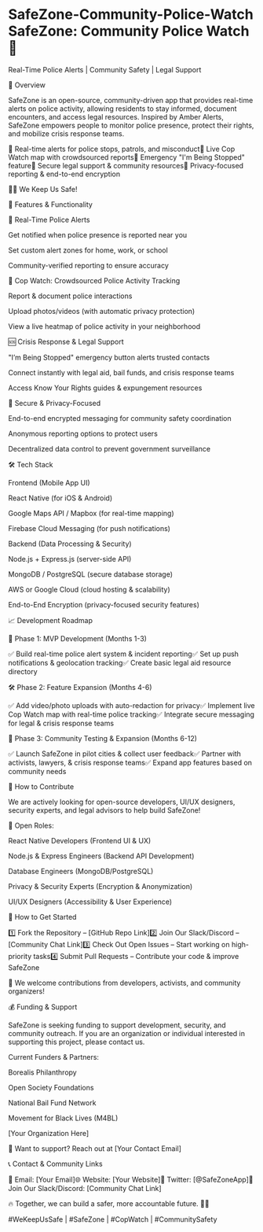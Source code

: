 # SafeZone-Community-Police-Watch  SafeZone: Community Police Watch 🚨

Real-Time Police Alerts | Community Safety | Legal Support



📌 Overview

SafeZone is an open-source, community-driven app that provides real-time alerts on police activity, allowing residents to stay informed, document encounters, and access legal resources. Inspired by Amber Alerts, SafeZone empowers people to monitor police presence, protect their rights, and mobilize crisis response teams.

🔹 Real-time alerts for police stops, patrols, and misconduct🔹 Live Cop Watch map with crowdsourced reports🔹 Emergency "I'm Being Stopped" feature🔹 Secure legal support & community resources🔹 Privacy-focused reporting & end-to-end encryption

✊🏾 We Keep Us Safe!

📲 Features & Functionality

🚨 Real-Time Police Alerts

Get notified when police presence is reported near you

Set custom alert zones for home, work, or school

Community-verified reporting to ensure accuracy

👀 Cop Watch: Crowdsourced Police Activity Tracking

Report & document police interactions

Upload photos/videos (with automatic privacy protection)

View a live heatmap of police activity in your neighborhood

🆘 Crisis Response & Legal Support

"I’m Being Stopped" emergency button alerts trusted contacts

Connect instantly with legal aid, bail funds, and crisis response teams

Access Know Your Rights guides & expungement resources

🔐 Secure & Privacy-Focused

End-to-end encrypted messaging for community safety coordination

Anonymous reporting options to protect users

Decentralized data control to prevent government surveillance

🛠️ Tech Stack

Frontend (Mobile App UI)

React Native (for iOS & Android)

Google Maps API / Mapbox (for real-time mapping)

Firebase Cloud Messaging (for push notifications)

Backend (Data Processing & Security)

Node.js + Express.js (server-side API)

MongoDB / PostgreSQL (secure database storage)

AWS or Google Cloud (cloud hosting & scalability)

End-to-End Encryption (privacy-focused security features)

📈 Development Roadmap

🚀 Phase 1: MVP Development (Months 1-3)

✅ Build real-time police alert system & incident reporting✅ Set up push notifications & geolocation tracking✅ Create basic legal aid resource directory

🛠️ Phase 2: Feature Expansion (Months 4-6)

✅ Add video/photo uploads with auto-redaction for privacy✅ Implement live Cop Watch map with real-time police tracking✅ Integrate secure messaging for legal & crisis response teams

📢 Phase 3: Community Testing & Expansion (Months 6-12)

✅ Launch SafeZone in pilot cities & collect user feedback✅ Partner with activists, lawyers, & crisis response teams✅ Expand app features based on community needs

👥 How to Contribute

We are actively looking for open-source developers, UI/UX designers, security experts, and legal advisors to help build SafeZone!

🔧 Open Roles:

React Native Developers (Frontend UI & UX)

Node.js & Express Engineers (Backend API Development)

Database Engineers (MongoDB/PostgreSQL)

Privacy & Security Experts (Encryption & Anonymization)

UI/UX Designers (Accessibility & User Experience)

📌 How to Get Started

1️⃣ Fork the Repository – [GitHub Repo Link]2️⃣ Join Our Slack/Discord – [Community Chat Link]3️⃣ Check Out Open Issues – Start working on high-priority tasks4️⃣ Submit Pull Requests – Contribute your code & improve SafeZone

🚀 We welcome contributions from developers, activists, and community organizers!

💰 Funding & Support

SafeZone is seeking funding to support development, security, and community outreach. If you are an organization or individual interested in supporting this project, please contact us.

Current Funders & Partners:

Borealis Philanthropy

Open Society Foundations

National Bail Fund Network

Movement for Black Lives (M4BL)

[Your Organization Here]

📢 Want to support? Reach out at [Your Contact Email]

📞 Contact & Community Links

📧 Email: [Your Email]🌐 Website: [Your Website]📲 Twitter: [@SafeZoneApp]💬 Join Our Slack/Discord: [Community Chat Link]

🔥 Together, we can build a safer, more accountable future. ✊🏾

#WeKeepUsSafe | #SafeZone | #CopWatch | #CommunitySafety

